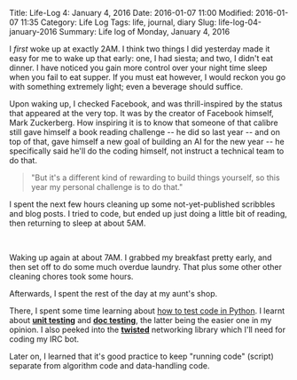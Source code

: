 Title: Life-Log 4: January 4, 2016
Date: 2016-01-07 11:00
Modified: 2016-01-07 11:35
Category: Life Log
Tags: life, journal, diary
Slug: life-log-04-january-2016
Summary: Life log of Monday, January 4, 2016




I _first_ woke up at exactly 2AM. I think two things I did yesterday made it easy for me to wake up that early: one, I had siesta; and two, I didn't eat dinner. I have noticed you gain more control over your night time sleep when you fail to eat supper. If you must eat however, I would reckon you go with something extremely light; even a beverage should suffice.

Upon waking up, I checked Facebook, and was thrill-inspired by the status that appeared at the very top. It was by the creator of Facebook himself, Mark Zuckerberg. How inspiring it is to know that someone of that calibre still gave himself a book reading challenge -- he did so last year -- and on top of that, gave himself a new goal of building an AI for the new year -- he specifically said he'll do the coding himself, not instruct a technical team to do that.

> "But it's a different kind of rewarding to build things yourself, so this year my personal challenge is to do that."

I spent the next few hours cleaning up some not-yet-published scribbles and blog posts. I tried to code, but ended up just doing a little bit of reading, then returning to sleep at about 5AM.

<br />

Waking up again at about 7AM. I grabbed my breakfast pretty early, and then set off to do some much overdue laundry. That plus some other other cleaning chores took some hours.

Afterwards, I spent the rest of the day at my aunt's shop.

There, I spent some time learning about [how to test code in Python](http://docs.python-guide.org/en/latest/writing/tests/). I learnt about __[unit testing](http://pythontesting.net/framework/unittest/unittest-introduction/)__ and __[doc testing](http://pythontesting.net/framework/doctest-introduction/#example)__, the latter being the easier one in my opinion. I also peeked into the __[twisted](http://twistedmatrix.com/documents/current/api/index.html)__ networking library which I'll need for coding my IRC bot.

Later on, I learned that it's good practice to keep "running code" (script) separate from algorithm code and data-handling code.
